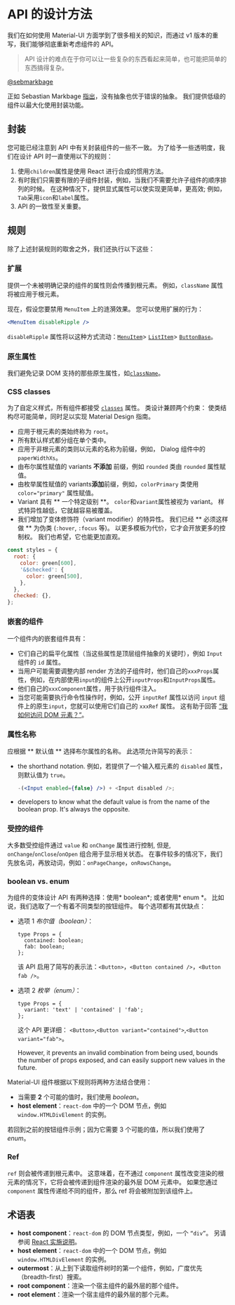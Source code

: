 # API 的设计方法

<p class="description">我们在如何使用 Material-UI 方面学到了很多相关的知识，而通过 v1 版本的重写，我们能够彻底重新考虑组件的 API。</p>

> API 设计的难点在于你可以让一些复杂的东西看起来简单，也可能把简单的东西搞得复杂。

[@sebmarkbage](https://twitter.com/sebmarkbage/status/728433349337841665)

正如 Sebastian Markbage [指出](https://2014.jsconf.eu/speakers/sebastian-markbage-minimal-api-surface-area-learning-patterns-instead-of-frameworks.html)，没有抽象也优于错误的抽象。 我们提供低级的组件以最大化使用封装功能。

## 封装

您可能已经注意到 API 中有关封装组件的一些不一致。 为了给予一些透明度，我们在设计 API 时一直使用以下的规则：

1. 使用`children`属性是使用 React 进行合成的惯用方法。
2. 有时我们只需要有限的子组件封装，例如，当我们不需要允许子组件的顺序排列的时候。 在这种情况下，提供显式属性可以使实现更简单，更高效; 例如，`Tab`采用`icon`和`label`属性。
3. API 的一致性至关重要。

## 规则

除了上述封装规则的取舍之外，我们还执行以下这些：

### 扩展

提供一个未被明确记录的组件的属性则会传播到根元素。 例如，`className` 属性将被应用于根元素。

现在，假设您要禁用 `MenuItem` 上的涟漪效果。 您可以使用扩展的行为：

```jsx
<MenuItem disableRipple />
```

`disableRipple` 属性将以这种方式流动：[`MenuItem`](/api/menu-item/)> [`ListItem`](/api/list-item/)> [`ButtonBase`](/api/button-base/)。

### 原生属性

我们避免记录 DOM 支持的那些原生属性，如[`className`](/customization/how-to-customize/#overriding-styles-with-class-names)。

### CSS classes

为了自定义样式，所有组件都接受 [`classes`](/customization/how-to-customize/#overriding-styles-with-class-names) 属性。 类设计兼顾两个约束： 使类结构尽可能简单，同时足以实现 Material Design 指南。

- 应用于根元素的类始终称为 `root`。
- 所有默认样式都分组在单个类中。
- 应用于非根元素的类则以元素的名称为前缀，例如， Dialog 组件中的 `paperWidthXs`。
- 由布尔属性赋值的 variants **不添加** 前缀，例如 `rounded` 类由 `rounded` 属性赋值。
- 由枚举属性赋值的 variants**添加**前缀，例如，`colorPrimary` 类使用 `color="primary"` 属性赋值。
- Variant 具有 ** 一个特定级别 **。 `color`和`variant`属性被视为 variant。 样式特异性越低，它就越容易被覆盖。
- 我们增加了变体修饰符（variant modifier）的特异性。 我们已经 ** 必须这样做 ** 为伪类 (`:hover`, `:focus` 等)。 以更多模板为代价，它才会开放更多的控制权。 我们也希望，它也能更加直观。

```js
const styles = {
  root: {
    color: green[600],
    '&$checked': {
      color: green[500],
    },
  },
  checked: {},
};
```

### 嵌套的组件

一个组件内的嵌套组件具有：

- 它们自己的扁平化属性（当这些属性是顶层组件抽象的关键时），例如 `Input` 组件的 `id` 属性。
- 当用户可能需要调整内部 render 方法的子组件时，他们自己的`xxxProps`属性，例如，在内部使用`input`的组件上公开`inputProps`和`InputProps`属性。
- 他们自己的`xxxComponent`属性，用于执行组件注入。
- 当您可能需要执行命令性操作时，例如，公开 `inputRef` 属性以访问 `input` 组件上的原生`input`，您就可以使用它们自己的 `xxxRef` 属性。 这有助于回答 [“我如何访问 DOM 元素？”](/getting-started/faq/#how-can-i-access-the-dom-element)。

### 属性名称

应根据 ** 默认值 ** 选择布尔属性的名称。 此选项允许简写的表示：

- the shorthand notation. 例如，若提供了一个输入框元素的 `disabled` 属性，则默认值为 `true`。

  ```jsx
  -(<Input enabled={false} />) + <Input disabled />;
  ```

- developers to know what the default value is from the name of the boolean prop. It's always the opposite.

### 受控的组件

大多数受控组件通过 `value` 和 `onChange` 属性进行控制, 但是, `onChange`/`onClose`/`onOpen` 组合用于显示相关状态。 在事件较多的情况下，我们先放名词，再放动词，例如：`onPageChange`，`onRowsChange`。

### boolean vs. enum

为组件的变体设计 API 有两种选择：使用* boolean*; 或者使用* enum *。 比如说，我们选取了一个有着不同类型的按钮组件。 每个选项都有其优缺点：

- 选项 1 _布尔值（boolean）_：

  ```tsx
  type Props = {
    contained: boolean;
    fab: boolean;
  };
  ```

  该 API 启用了简写的表示法：`<Button>`，`<Button contained />`，`<Button fab />`。

- 选项 2 _枚举（enum）_：

  ```tsx
  type Props = {
    variant: 'text' | 'contained' | 'fab';
  };
  ```

  这个 API 更详细： `<Button>`,`<Button variant="contained">`,`<Button variant="fab">`。

  However, it prevents an invalid combination from being used, bounds the number of props exposed, and can easily support new values in the future.

Material-UI 组件根据以下规则将两种方法结合使用：

- 当需要 **2** 个可能的值时，我们使用 _boolean_。
- **host element**：`react-dom` 中的一个 DOM 节点，例如 `window.HTMLDivElement` 的实例。

若回到之前的按钮组件示例；因为它需要 3 个可能的值，所以我们使用了 _enum_。

### Ref

`ref` 则会被传递到根元素中。 这意味着，在不通过 `component` 属性改变渲染的根元素的情况下，它将会被传递到组件渲染的最外层 DOM 元素中。 如果您通过 `component` 属性传递给不同的组件，那么 ref 将会被附加到该组件上。

## 术语表

- **host component**：`react-dom` 的 DOM 节点类型，例如，一个 `“div”`。 另请参阅 [React 实施说明](https://reactjs.org/docs/implementation-notes.html#mounting-host-elements)。
- **host element**：`react-dom` 中的一个 DOM 节点，例如 `window.HTMLDivElement` 的实例。
- **outermost**：从上到下读取组件树时的第一个组件，例如，广度优先（breadth-first）搜索。
- **root component**：渲染一个宿主组件的最外层的那个组件。
- **root element**：渲染一个宿主组件的最外层的那个元素。
